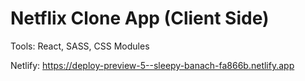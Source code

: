 # Netflix Clone App (Client Side)

Tools:
React, SASS, CSS Modules


Netlify: https://deploy-preview-5--sleepy-banach-fa866b.netlify.app
